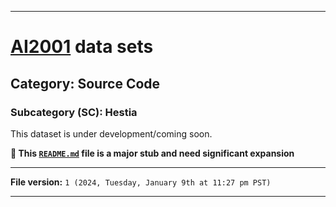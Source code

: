 
***

# [AI2001](https://github.com/seanpm2001/AI2001/) data sets

## Category: Source Code

### Subcategory (SC): Hestia

This dataset is under development/coming soon.

**🌱️ This [`README.md`](/README.md) file is a major stub and need significant expansion**

***

**File version:** `1 (2024, Tuesday, January 9th at 11:27 pm PST)`

***
